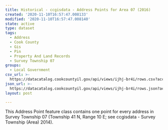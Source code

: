 ```yaml
---
title: Historical - ccgisdata - Address Points for Area 07 (2016)
created: '2020-11-10T16:57:47.008133'
modified: '2020-11-10T16:57:47.008140'
state: active
type: dataset
tags:
  - Address
  - Cook County
  - Gis
  - Pin
  - Property And Land Records
  - Survey Township 07
groups:
  - Local Government
csv_url: >-
  https://datacatalog.cookcountyil.gov/api/views/ijhj-br4i/rows.csv?accessType=DOWNLOAD
json_url: >-
  https://datacatalog.cookcountyil.gov/api/views/ijhj-br4i/rows.json?accessType=DOWNLOAD
layout: post

---
```

This Address Point feature class contains one point for every address in Survey Township 07 (Township 41 N, Range 10 E; see ccgisdata - Survey Township (Area) 2014).
